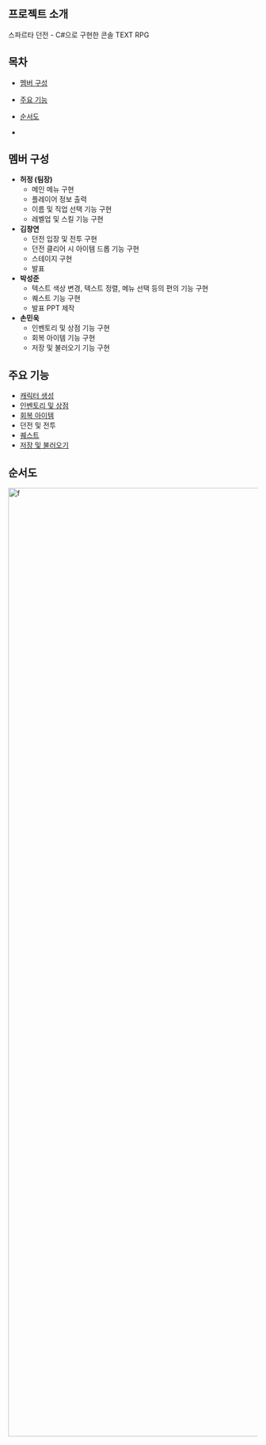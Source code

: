 ## 프로젝트 소개
스파르타 던전 - C#으로 구현한 콘솔 TEXT RPG

## 목차
- [멤버 구성](#멤버-구성)

  
- [주요 기능](#주요-기능)
- [순서도](#순서도)
- 
## 멤버 구성
- __허정 (팀장)__
  - 메인 메뉴 구현
  - 플레이어 정보 출력
  - 이름 및 직업 선택 기능 구현
  - 레벨업 및 스킬 기능 구현
- __김창연__
  - 던전 입장 및 전투 구현
  - 던전 클리어 시 아이템 드롭 기능 구현
  - 스테이지 구현
  - 발표
- __박성준__
  - 텍스트 색상 변경, 텍스트 정렬, 메뉴 선택 등의 편의 기능 구현
  - 퀘스트 기능 구현
  - 발표 PPT 제작
- __손민욱__
  - 인벤토리 및 상점 기능 구현
  - 회복 아이템 기능 구현
  - 저장 및 불러오기 기능 구현

## 주요 기능
- [캐릭터 생성](https://github.com/codingskywhale/SpartaDunGeon/wiki/%EC%BA%90%EB%A6%AD%ED%84%B0-%EC%83%9D%EC%84%B1)
- [인벤토리 및 상점](https://github.com/codingskywhale/SpartaDunGeon/wiki/%EC%9D%B8%EB%B2%A4%ED%86%A0%EB%A6%AC-%EB%B0%8F-%EC%83%81%EC%A0%90)
- [회복 아이템](https://github.com/codingskywhale/SpartaDunGeon/wiki/%ED%9A%8C%EB%B3%B5-%EC%95%84%EC%9D%B4%ED%85%9C)
- 던전 및 전투
- [퀘스트](https://github.com/codingskywhale/SpartaDunGeon/wiki/%ED%80%98%EC%8A%A4%ED%8A%B8)
- [저장 및 불러오기](https://github.com/codingskywhale/SpartaDunGeon/wiki/%EC%A0%80%EC%9E%A5-%EB%B6%88%EB%9F%AC%EC%98%A4%EA%B8%B0)
  
## 순서도
<img width="1917" alt="f" src="https://github.com/codingskywhale/SpartaDunGeon/assets/67744902/812bec2c-67bb-4583-b7cd-40f3b7457518">

